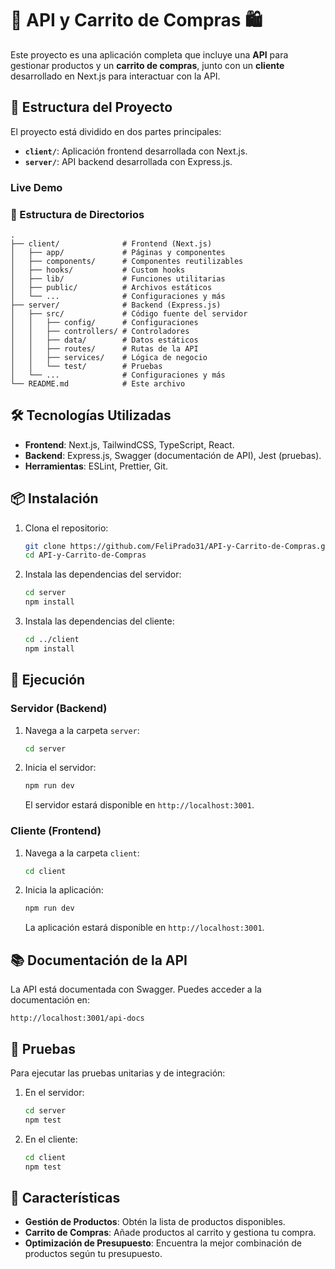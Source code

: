 # 🛒 API y Carrito de Compras 🛍️

Este proyecto es una aplicación completa que incluye una **API** para gestionar productos y un **carrito de compras**, junto con un **cliente** desarrollado en Next.js para interactuar con la API.

## 🚀 Estructura del Proyecto

El proyecto está dividido en dos partes principales:

- **`client/`**: Aplicación frontend desarrollada con Next.js.
- **`server/`**: API backend desarrollada con Express.js.

### Live Demo


### 📂 Estructura de Directorios

```
.
├── client/              # Frontend (Next.js)
│   ├── app/             # Páginas y componentes
│   ├── components/      # Componentes reutilizables
│   ├── hooks/           # Custom hooks
│   ├── lib/             # Funciones utilitarias
│   ├── public/          # Archivos estáticos
│   └── ...              # Configuraciones y más
├── server/              # Backend (Express.js)
│   ├── src/             # Código fuente del servidor
│   │   ├── config/      # Configuraciones
│   │   ├── controllers/ # Controladores
│   │   ├── data/        # Datos estáticos
│   │   ├── routes/      # Rutas de la API
│   │   ├── services/    # Lógica de negocio
│   │   └── test/        # Pruebas
│   └── ...              # Configuraciones y más
└── README.md            # Este archivo
```

## 🛠️ Tecnologías Utilizadas

- **Frontend**: Next.js, TailwindCSS, TypeScript, React.
- **Backend**: Express.js, Swagger (documentación de API), Jest (pruebas).
- **Herramientas**: ESLint, Prettier, Git.

## 📦 Instalación

1. Clona el repositorio:
   ```bash
   git clone https://github.com/FeliPrado31/API-y-Carrito-de-Compras.git
   cd API-y-Carrito-de-Compras
   ```

2. Instala las dependencias del servidor:
   ```bash
   cd server
   npm install
   ```

3. Instala las dependencias del cliente:
   ```bash
   cd ../client
   npm install
   ```

## 🚀 Ejecución

### Servidor (Backend)
1. Navega a la carpeta `server`:
   ```bash
   cd server
   ```

2. Inicia el servidor:
   ```bash
   npm run dev
   ```

   El servidor estará disponible en `http://localhost:3001`.

### Cliente (Frontend)
1. Navega a la carpeta `client`:
   ```bash
   cd client
   ```

2. Inicia la aplicación:
   ```bash
   npm run dev
   ```

   La aplicación estará disponible en `http://localhost:3001`.

## 📚 Documentación de la API

La API está documentada con Swagger. Puedes acceder a la documentación en:

```
http://localhost:3001/api-docs
```

## 🧪 Pruebas

Para ejecutar las pruebas unitarias y de integración:

1. En el servidor:
   ```bash
   cd server
   npm test
   ```

2. En el cliente:
   ```bash
   cd client
   npm test
   ```

## 🌟 Características

- **Gestión de Productos**: Obtén la lista de productos disponibles.
- **Carrito de Compras**: Añade productos al carrito y gestiona tu compra.
- **Optimización de Presupuesto**: Encuentra la mejor combinación de productos según tu presupuesto.


